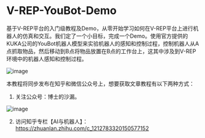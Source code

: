# V-REP-YouBot-Demo
基于V-REP平台的入门级教程及Demo，从零开始学习如何在V-REP平台上进行机器人的仿真和交互。我们定了一个小目标，完成一个Demo。使用官方提供的KUKA公司的YouBot机器人模型来实验机器人的感知和控制过程，控制机器人从A点抓取物品，然后移动到B点将物品放置在B点的工作台上，这其中涉及到V-REP环境中的机器人感知和控制过程。

![image](https://github.com/chauby/KUKA-YouBot-Demo/blob/master/Kuka-YouBot.png)



本教程将同步发布在知乎和微信公众号上，想要获取文章教程有以下两种方式：

1. 关注公众号：博士的沙漏。

![image](https://github.com/chauby/KUKA-YouBot-Demo/blob/master/qrcode.jpg)



2. 访问知乎专栏【AI与机器人】：https://zhuanlan.zhihu.com/c_1212783320150577152

